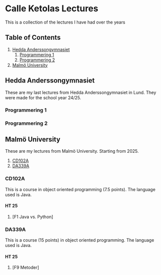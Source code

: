 # Calle Ketolas Lectures

This is a collection of the lectures I have had over the years

## Table of Contents

1. [Hedda Anderssongymnasiet](#hedda-andersson)
    1. [Programmering 1](#prr1)
    2. [Programmering 2](#prr2)
2. [Malmö University](#mau)

## Hedda Anderssongymnasiet <a name="hedda-andersson"></a>

These are my last lectures from Hedda Anderssongymnasiet in Lund. They were made for the school year 24/25.

### Programmering 1  <a name="prr1"></a>

### Programmering 2 <a name="prr2"></a>

## Malmö University <a name="mau"></a>

These are my lectures from Malmö University. Starting from 2025.

1. [CD102A](#cd102a)
2. [DA339A](#da339a)

### CD102A <a name="cd102a"></a>

This is a course in object oriented programming (7.5 points). The language used is Java.

#### HT 25

1. [F1 Java vs. Python]

### DA339A <a name="da339a"></a>

This is a course (15 points) in object oriented programming. The language used is Java.

#### HT 25

1. [F9 Metoder]


